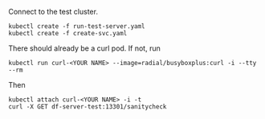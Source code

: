 Connect to the test cluster.

```
kubectl create -f run-test-server.yaml
kubectl create -f create-svc.yaml
```

There should already be a curl pod. If not, run

```
kubectl run curl-<YOUR NAME> --image=radial/busyboxplus:curl -i --tty --rm
```

Then

```
kubectl attach curl-<YOUR NAME> -i -t
curl -X GET df-server-test:13301/sanitycheck
```